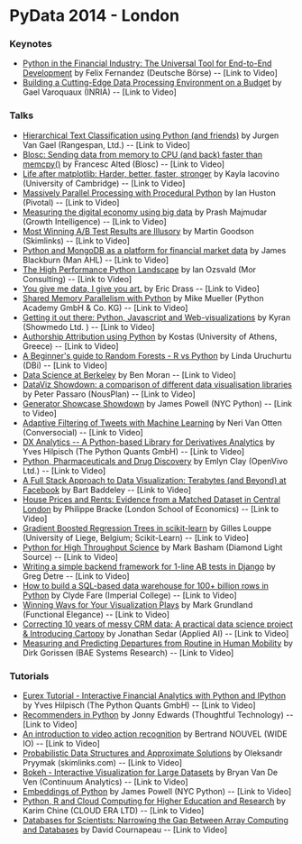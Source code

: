 # PyData 2014 - London

### Keynotes
* [Python in the Financial Industry: The Universal Tool for End-to-End Development](http://pydata.org//ldn2014/keynotes/#abstract_131) by Felix Fernandez (Deutsche Börse) -- [Link to Video]
* [Building a Cutting-Edge Data Processing Environment on a Budget](http://pydata.org//ldn2014/keynotes/#abstract_130) by Gael Varoquaux (INRIA) -- [Link to Video]

### Talks
* [Hierarchical Text Classification using Python (and friends)](http://pydata.org//ldn2014/abstracts/#150) by Jurgen Van Gael (Rangespan, Ltd.) -- [Link to Video]
* [Blosc: Sending data from memory to CPU (and back) faster than memcpy()](http://pydata.org//ldn2014/abstracts/#143) by Francesc Alted (Blosc) -- [Link to Video]
* [Life after matplotlib: Harder, better, faster, stronger](http://pydata.org//ldn2014/abstracts/#141) by Kayla Iacovino (University of Cambridge) -- [Link to Video]
* [Massively Parallel Processing with Procedural Python](http://pydata.org//ldn2014/abstracts/#140) by Ian Huston (Pivotal) -- [Link to Video]
* [Measuring the digital economy using big data](http://pydata.org//ldn2014/abstracts/#147) by Prash Majmudar (Growth Intelligence) -- [Link to Video]
* [Most Winning A/B Test Results are Illusory](http://pydata.org//ldn2014/abstracts/#156) by Martin Goodson (Skimlinks) -- [Link to Video]
* [Python and MongoDB as a platform for financial market data](http://pydata.org//ldn2014/abstracts/#144) by James Blackburn (Man AHL) -- [Link to Video]
* [The High Performance Python Landscape](http://pydata.org//ldn2014/abstracts/#161) by Ian Ozsvald (Mor Consulting) -- [Link to Video]
* [You give me data, I give you art.](http://pydata.org//ldn2014/abstracts/#162) by Eric Drass -- [Link to Video]
* [Shared Memory Parallelism with Python](http://pydata.org//ldn2014/abstracts/#167) by Mike Mueller (Python Academy GmbH & Co. KG) -- [Link to Video]
* [Getting it out there: Python, Javascript and Web-visualizations](http://pydata.org//ldn2014/abstracts/#152) by Kyran (Showmedo Ltd. ) -- [Link to Video]
* [Authorship Attribution using Python](http://pydata.org//ldn2014/abstracts/#138) by Kostas (University of Athens, Greece) -- [Link to Video]
* [A Beginner's guide to Random Forests - R vs Python](http://pydata.org//ldn2014/abstracts/#151) by Linda Uruchurtu (DBi) -- [Link to Video]
* [Data Science at Berkeley](http://pydata.org//ldn2014/abstracts/#163) by Ben Moran -- [Link to Video]
* [DataViz Showdown: a comparison of different data visualisation libraries](http://pydata.org//ldn2014/abstracts/#142) by Peter Passaro (NousPlan) -- [Link to Video]
* [Generator Showcase Showdown](http://pydata.org//ldn2014/abstracts/#133) by James Powell (NYC Python) -- [Link to Video]
* [Adaptive Filtering of Tweets with Machine Learning](http://pydata.org//ldn2014/abstracts/#149) by Neri Van Otten (Conversocial) -- [Link to Video]
* [DX Analytics -- A Python-based Library for Derivatives Analytics](http://pydata.org//ldn2014/abstracts/#160) by Yves Hilpisch (The Python Quants GmbH) -- [Link to Video]
* [Python, Pharmaceuticals and Drug Discovery](http://pydata.org//ldn2014/abstracts/#159) by Emlyn Clay (OpenVivo Ltd.) -- [Link to Video]
* [A Full Stack Approach to Data Visualization: Terabytes (and Beyond) at Facebook](http://pydata.org//ldn2014/abstracts/#146) by Bart Baddeley -- [Link to Video]
* [House Prices and Rents: Evidence from a Matched Dataset in Central London](http://pydata.org//ldn2014/abstracts/#155) by Philippe Bracke (London School of Economics) -- [Link to Video]
* [Gradient Boosted Regression Trees in scikit-learn](http://pydata.org//ldn2014/abstracts/#139) by Gilles Louppe (University of Liege, Belgium; Scikit-Learn) -- [Link to Video]
* [Python for High Throughput Science](http://pydata.org//ldn2014/abstracts/#158) by Mark Basham (Diamond Light Source) -- [Link to Video]
* [Writing a simple backend framework for 1-line AB tests in Django](http://pydata.org//ldn2014/abstracts/#171) by Greg Detre -- [Link to Video]
* [How to build a SQL-based data warehouse for 100+ billion rows in Python](http://pydata.org//ldn2014/abstracts/#136) by Clyde Fare (Imperial College) -- [Link to Video]
* [Winning Ways for Your Visualization Plays](http://pydata.org//ldn2014/abstracts/#145) by Mark Grundland (Functional Elegance) -- [Link to Video]
* [Correcting 10 years of messy CRM data: A practical data science project & Introducing Cartopy](http://pydata.org//ldn2014/abstracts/#172) by Jonathan Sedar (Applied AI) -- [Link to Video]
* [Measuring and Predicting Departures from Routine in Human Mobility](http://pydata.org//ldn2014/abstracts/#157) by Dirk Gorissen (BAE Systems Research) -- [Link to Video]

### Tutorials
* [Eurex Tutorial - Interactive Financial Analytics with Python and IPython](http://pydata.org//ldn2014/abstracts/#169) by Yves Hilpisch (The Python Quants GmbH) -- [Link to Video]
* [Recommenders in Python](http://pydata.org//ldn2014/abstracts/#153) by Jonny Edwards (Thoughtful Technology) -- [Link to Video]
* [An introduction to video action recognition](http://pydata.org//ldn2014/abstracts/#137) by Bertrand NOUVEL (WIDE IO) -- [Link to Video]
* [Probabilistic Data Structures and Approximate Solutions](http://pydata.org//ldn2014/abstracts/#168) by Oleksandr Pryymak (skimlinks.com) -- [Link to Video]
* [Bokeh - Interactive Visualization for Large Datasets](http://pydata.org//ldn2014/abstracts/#135) by Bryan Van De Ven (Continuum Analytics) -- [Link to Video]
* [Embeddings of Python](http://pydata.org//ldn2014/abstracts/#134) by James Powell (NYC Python) -- [Link to Video]
* [Python, R and Cloud Computing for Higher Education and Research](http://pydata.org//ldn2014/abstracts/#148) by Karim Chine (CLOUD ERA LTD) -- [Link to Video]
* [Databases for Scientists: Narrowing the Gap Between Array Computing and Databases](http://pydata.org//ldn2014/abstracts/#165) by David Cournapeau  -- [Link to Video]
